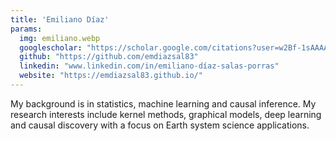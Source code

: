 ```yaml
---
title: 'Emiliano Díaz'
params:
  img: emiliano.webp
  googlescholar: "https://scholar.google.com/citations?user=w2Bf-1sAAAAJ"                      
  github: "https://github.com/emdiazsal83"                                  
  linkedin: "www.linkedin.com/in/emiliano-díaz-salas-porras"                         
  website: "https://emdiazsal83.github.io/"          
---
```


My background is in statistics, machine learning and causal inference. My research interests include kernel methods, graphical models, deep learning and causal discovery with a focus on Earth system science applications.